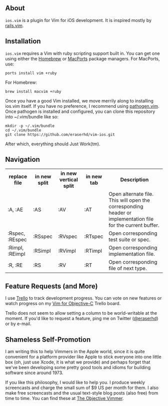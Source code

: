 
About
-----

`ios.vim` is a plugin for Vim for iOS development.  It is inspired mostly by
[rails.vim].

Installation
------------

`ios.vim` requires a Vim with ruby scripting support built in.  You can get
one using either the [Homebrew] or [MacPorts] package managers.  For MacPorts,
use:

    ports install vim +ruby

For Homebrew:

    brew install macvim +ruby

Once you have a good Vim installed, we move merrily along to installing ios.vim
itself.  If you have no preference, I recommend using [pathogen.vim].  Once
pathogen is installed and configured, you can clone this repository into
~/.vim/bundle like so:

    mkdir -p ~/.vim/bundle
    cd ~/.vim/bundle
    git clone https://github.com/eraserhd/vim-ios.git

After which, everything should Just Work(tm).

[pathogen.vim]: https://github.com/tpope/vim-pathogen/ 
[rails.vim]: https://github.com/tpope/vim-rails/
[Homebrew]: http://mxcl.github.com/homebrew/
[MacPorts]: http://www.macports.org/ 

Navigation
----------

<table>
<tr>
  <th>replace file</th>
  <th>in new split</th>
  <th>in new vertical split</th>
  <th>in new tab</th>
  <th>Description</th>
</tr>
<tr>
  <td>:A, :AE</td>
  <td>:AS</td>
  <td>:AV</td>
  <td>:AT</td>
  <td>
    Open alternate file. This will open the corresponding
    header or implementation file for the current buffer.
  </td>
</tr>
<tr>
  <td>:Rspec, :REspec</td>
  <td>:RSspec</td>
  <td>:RVspec</td>
  <td>:RTspec</td>
  <td>Open corresponding test suite or spec.</td>
</tr>
<tr>
  <td>:Rimpl, :REimpl</td>
  <td>:RSimpl</td>
  <td>:RVimpl</td>
  <td>:RTimpl</td>
  <td>Open corresponding implementation file.</td>
</tr>
<tr>
  <td>:R, :RE</td>
  <td>:RS</td>
  <td>:RV</td>
  <td>:RT</td>
  <td>Open corresponding file of next type.</td>
</tr>
</table>

Feature Requests (and More)
---------------------------

I use [Trello](http://trello.com) to track development progress.  You can
vote on new features or watch progress on my [Vim for Objective-C] Trello
board.

Trello does not seem to allow setting a column to be world-writable at
the moment.  If you'd like to request a feature, ping me on Twitter
([@eraserhd](http://twitter.com/#!/eraserhd)) or by e-mail.

Shameless Self-Promotion
------------------------

I am writing this to help Vimmers in the Apple world, since it is quite
convenient for a platform provider like Apple to stick everyone into one little
box (oh, just use Xcode, it is what we provide) and perhaps forget that we've
been developing some pretty good tools and idioms for building software since
around 1973.

If you like this philosophy, I would like to help you.  I produce weekly
screencasts and charge the small sum of $9 US per month for them.  I also make
free screencasts and the usual text-style blog posts (also free) from time
to time.  You can find these at [The Objective Vimmer](http://objvimmer.com/).

[Vim for Objective-C]: https://trello.com/board/vim-for-objective-c/4f007a8bce6a25c1792e669a
